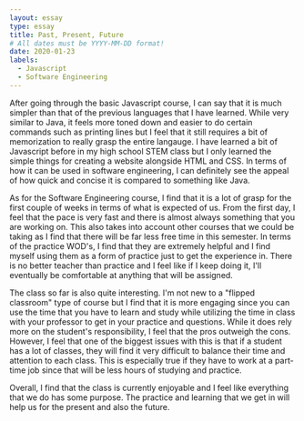 ```yaml
---
layout: essay
type: essay
title: Past, Present, Future
# All dates must be YYYY-MM-DD format!
date: 2020-01-23
labels:
  - Javascript
  - Software Engineering
---
```


After going through the basic Javascript course, I can say that it is much simpler than that of the previous languages that I have learned. While very similar to Java, it feels more toned down and easier to do certain commands such as printing lines but I feel that it still requires a bit of memorization to really grasp the entire langauge. I have learned a bit of Javascript before in my high school STEM class but I only learned the simple things for creating a website alongside HTML and CSS. In terms of how it can be used in software engineering, I can definitely see the appeal of how quick and concise it is compared to something like Java.

As for the Software Engineering course, I find that it is a lot of grasp for the first couple of weeks in terms of what is expected of us. From the first day, I feel that the pace is very fast and there is almost always something that you are working on. This also takes into account other courses that we could be taking as I find that there will be far less free time in this semester. In terms of the practice WOD's, I find that they are extremely helpful and I find myself using them as a form of practice just to get the experience in. There is no better teacher than practice and I feel like if I keep doing it, I'll eventually be comfortable at anything that will be assigned.

The class so far is also quite interesting. I'm not new to a "flipped classroom" type of course but I find that it is more engaging since you can use the time that you have to learn and study while utilizing the time in class with your professor to get in your practice and questions. While it does rely more on the student's responsibility, I feel that the pros outweigh the cons. However, I feel that one of the biggest issues with this is that if a student has a lot of classes, they will find it very difficult to balance their time and attention to each class. This is especially true if they have to work at a part-time job since that will be less hours of studying and practice.

Overall, I find that the class is currently enjoyable and I feel like everything that we do has some purpose. The practice and learning that we get in will help us for the present and also the future.
